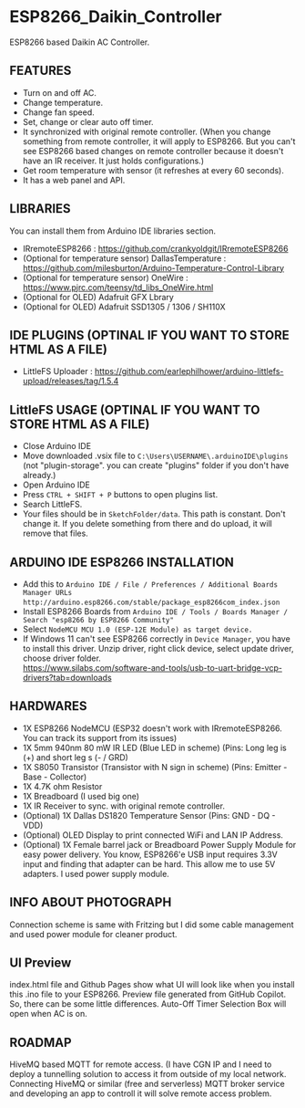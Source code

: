 # ESP8266_Daikin_Controller
ESP8266 based Daikin AC Controller.

## FEATURES
- Turn on and off AC.
- Change temperature.
- Change fan speed.
- Set, change or clear auto off timer.
- It synchronized with original remote controller. (When you change something from remote controller, it will apply to ESP8266. But you can't see ESP8266 based changes on remote controller because it doesn't have an IR receiver. It just holds configurations.)
- Get room temperature with sensor (it refreshes at every 60 seconds).
- It has a web panel and API.

## LIBRARIES
You can install them from Arduino IDE libraries section.
- IRremoteESP8266 : https://github.com/crankyoldgit/IRremoteESP8266
- (Optional for temperature sensor) DallasTemperature : https://github.com/milesburton/Arduino-Temperature-Control-Library
- (Optional for temperature sensor) OneWire : https://www.pjrc.com/teensy/td_libs_OneWire.html
- (Optional for OLED) Adafruit GFX Lbrary
- (Optional for OLED) Adafruit SSD1305 / 1306 / SH110X

## IDE PLUGINS (OPTINAL IF YOU WANT TO STORE HTML AS A FILE)
- LittleFS Uploader : https://github.com/earlephilhower/arduino-littlefs-upload/releases/tag/1.5.4

## LittleFS USAGE (OPTINAL IF YOU WANT TO STORE HTML AS A FILE)
- Close Arduino IDE
- Move downloaded .vsix file to ``C:\Users\USERNAME\.arduinoIDE\plugins`` (not "plugin-storage". you can create "plugins" folder if you don't have already.)
- Open Arduino IDE
- Press ``CTRL + SHIFT + P`` buttons to open plugins list.
- Search LittleFS.
- Your files should be in ``SketchFolder/data``. This path is constant. Don't change it. If you delete something from there and do upload, it will remove that files.

## ARDUINO IDE ESP8266 INSTALLATION
- Add this to ``Arduino IDE / File / Preferences / Additional Boards Manager URLs`` ``http://arduino.esp8266.com/stable/package_esp8266com_index.json``
- Install ESP8266 Boards from ``Arduino IDE / Tools / Boards Manager / Search "esp8266 by ESP8266 Community"``
- Select ``NodeMCU MCU 1.0 (ESP-12E Module) as target device.``
- If Windows 11 can't see ESP8266 correctly in ``Device Manager``, you have to install this driver.
Unzip driver, right click device, select update driver, choose driver folder. </br> https://www.silabs.com/software-and-tools/usb-to-uart-bridge-vcp-drivers?tab=downloads

## HARDWARES
- 1X ESP8266 NodeMCU (ESP32 doesn't work with IRremoteESP8266. You can track its support from its issues)
- 1X 5mm 940nm 80 mW IR LED (Blue LED in scheme) (Pins: Long leg is (+) and short leg s (- / GRD)
- 1X S8050 Transistor (Transistor with N sign in scheme) (Pins: Emitter - Base - Collector)
- 1X 4.7K ohm Resistor
- 1X Breadboard (I used big one)
- 1X IR Receiver to sync. with original remote controller.
- (Optional) 1X Dallas DS1820 Temperature Sensor (Pins: GND - DQ - VDD)
- (Optional) OLED Display to print connected WiFi and LAN IP Address.
- (Optional) 1X Female barrel jack or Breadboard Power Supply Module for easy power delivery. You know, ESP8266'e USB input requires 3.3V input and finding that adapter can be hard. This allow me to use 5V adapters. I used power supply module.

## INFO ABOUT PHOTOGRAPH
Connection scheme is same with Fritzing but I did some cable management and used power module for cleaner product.

## UI Preview
index.html file and Github Pages show what UI will look like when you install this .ino file to your ESP8266. Preview file generated from GitHub Copilot. So, there can be some little differences. Auto-Off Timer Selection Box will open when AC is on.

## ROADMAP
HiveMQ based MQTT for remote access. (I have CGN IP and I need to deploy a tunnelling solution to access it from outside of my local network. Connecting HiveMQ or similar (free and serverless) MQTT broker service and developing an app to controll it will solve remote access problem.
